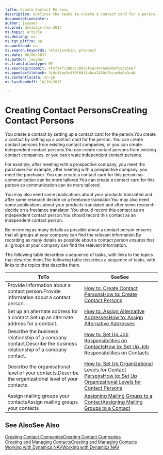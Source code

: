 ```yaml
---
title: Create Contact Persons
description: Outlines the tasks to create a contact card for a person, for example, a prospect or supplier, helping to define the relationship and tailor communication.
documentationcenter: 
author: jswymer
ms.prod: dynamics-nav-2017
ms.topic: article
ms.devlang: na
ms.tgt_pltfrm: na
ms.workload: na
ms.search.keywords: relationship, prospect
ms.date: 06/06/2017
ms.author: jswymer
ms.translationtype: HT
ms.sourcegitcommit: 4fefaef7380ac10836fcac404eea006f55d8556f
ms.openlocfilehash: 34dc16ae3c6f9f6b11abca2480c7bcae9a0a3cab
ms.contentlocale: en-gb
ms.lasthandoff: 10/16/2017

---
```

# <a name="creating-contact-persons"></a><span data-ttu-id="28f8b-103">Creating Contact Persons</span><span class="sxs-lookup"><span data-stu-id="28f8b-103">Creating Contact Persons</span></span>
<span data-ttu-id="28f8b-104">You create a contact by setting up a contact card for the person.</span><span class="sxs-lookup"><span data-stu-id="28f8b-104">You create a contact by setting up a contact card for the person.</span></span> <span data-ttu-id="28f8b-105">You can create contact persons from existing contact companies, or you can create independent contact persons.</span><span class="sxs-lookup"><span data-stu-id="28f8b-105">You can create contact persons from existing contact companies, or you can create independent contact persons.</span></span>

<span data-ttu-id="28f8b-106">For example, after meeting with a prospective company, you meet the purchaser.</span><span class="sxs-lookup"><span data-stu-id="28f8b-106">For example, after meeting with a prospective company, you meet the purchaser.</span></span> <span data-ttu-id="28f8b-107">You can create a contact card for this person so communication can be more tailored.</span><span class="sxs-lookup"><span data-stu-id="28f8b-107">You can create a contact card for this person so communication can be more tailored.</span></span>

<span data-ttu-id="28f8b-108">You may also need some publications about your products translated and after some research decide on a freelance translator.</span><span class="sxs-lookup"><span data-stu-id="28f8b-108">You may also need some publications about your products translated and after some research decide on a freelance translator.</span></span> <span data-ttu-id="28f8b-109">You should record this contact as an independent contact person.</span><span class="sxs-lookup"><span data-stu-id="28f8b-109">You should record this contact as an independent contact person.</span></span>

<span data-ttu-id="28f8b-110">By recording as many details as possible about a contact person ensures that all groups at your company can find the relevant information.</span><span class="sxs-lookup"><span data-stu-id="28f8b-110">By recording as many details as possible about a contact person ensures that all groups at your company can find the relevant information.</span></span>

<span data-ttu-id="28f8b-111">The following table describes a sequence of tasks, with links to the topics that describe them.</span><span class="sxs-lookup"><span data-stu-id="28f8b-111">The following table describes a sequence of tasks, with links to the topics that describe them.</span></span> 

| <span data-ttu-id="28f8b-112">To</span><span class="sxs-lookup"><span data-stu-id="28f8b-112">To</span></span> | <span data-ttu-id="28f8b-113">See</span><span class="sxs-lookup"><span data-stu-id="28f8b-113">See</span></span> |
| --- | --- |
| <span data-ttu-id="28f8b-114">Provide information about a contact person.</span><span class="sxs-lookup"><span data-stu-id="28f8b-114">Provide information about a contact person.</span></span> |[<span data-ttu-id="28f8b-115">How to: Create Contact Persons</span><span class="sxs-lookup"><span data-stu-id="28f8b-115">How to: Create Contact Persons</span></span>](marketing-how-create-contact-persons.md) |
| <span data-ttu-id="28f8b-116">Set up an alternate address for a contact.</span><span class="sxs-lookup"><span data-stu-id="28f8b-116">Set up an alternate address for a contact.</span></span> |[<span data-ttu-id="28f8b-117">How to: Assign Alternative Addresses</span><span class="sxs-lookup"><span data-stu-id="28f8b-117">How to: Assign Alternative Addresses</span></span>](marketing-how-assign-alternate-address.md) |
| <span data-ttu-id="28f8b-118">Describe the business relationship of a company contact.</span><span class="sxs-lookup"><span data-stu-id="28f8b-118">Describe the business relationship of a company contact.</span></span> |[<span data-ttu-id="28f8b-119">How to: Set Up Job Responsibilities on Contacts</span><span class="sxs-lookup"><span data-stu-id="28f8b-119">How to: Set Up Job Responsibilities on Contacts</span></span>](marketing-job-responsibilities.md) |
| <span data-ttu-id="28f8b-120">Describe the organisational level of your contacts.</span><span class="sxs-lookup"><span data-stu-id="28f8b-120">Describe the organizational level of your contacts.</span></span> |[<span data-ttu-id="28f8b-121">How to: Set Up Organizational Levels for Contact Persons</span><span class="sxs-lookup"><span data-stu-id="28f8b-121">How to: Set Up Organizational Levels for Contact Persons</span></span>](marketing-organizational-levels.md) |
| <span data-ttu-id="28f8b-122">Assign mailing groups your contacts</span><span class="sxs-lookup"><span data-stu-id="28f8b-122">Assign mailing groups your contacts</span></span> |[<span data-ttu-id="28f8b-123">Assigning Mailing Groups to a Contact</span><span class="sxs-lookup"><span data-stu-id="28f8b-123">Assigning Mailing Groups to a Contact</span></span>](marketing-mailing-groups.md) |

## <a name="see-also"></a><span data-ttu-id="28f8b-124">See Also</span><span class="sxs-lookup"><span data-stu-id="28f8b-124">See Also</span></span>
[<span data-ttu-id="28f8b-125">Creating Contact Companies</span><span class="sxs-lookup"><span data-stu-id="28f8b-125">Creating Contact Companies</span></span>](marketing-create-contact-companies.md)  
[<span data-ttu-id="28f8b-126">Creating and Managing Contacts</span><span class="sxs-lookup"><span data-stu-id="28f8b-126">Creating and Managing Contacts</span></span>]()  
[<span data-ttu-id="28f8b-127">Working with Dynamics NAV</span><span class="sxs-lookup"><span data-stu-id="28f8b-127">Working with Dynamics NAV</span></span>](ui-work-product.md)

